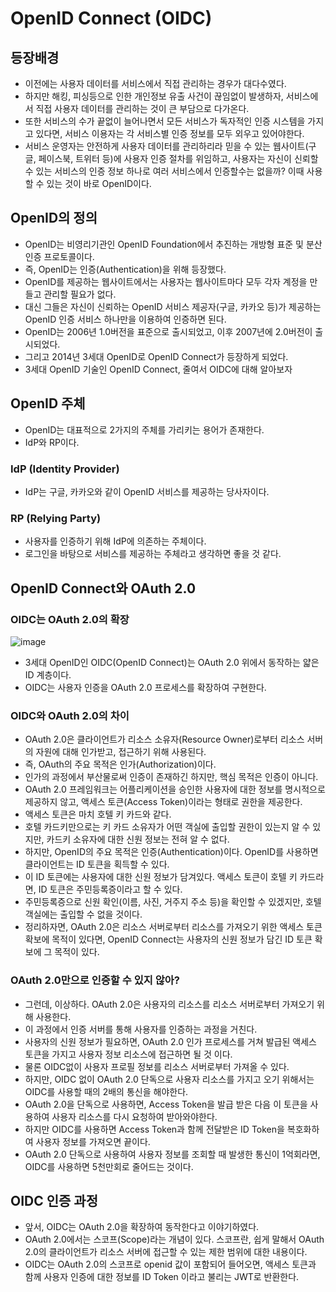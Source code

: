 # OpenID Connect (OIDC)
## 등장배경
- 이전에는 사용자 데이터를 서비스에서 직접 관리하는 경우가 대다수였다.
- 하지만 해킹, 피싱등으로 인한 개인정보 유출 사건이 끊임없이 발생하자, 서비스에서 직접 사용자 데이터를 관리하는 것이 큰 부담으로 다가온다.
- 또한 서비스의 수가 끝없이 늘어나면서 모든 서비스가 독자적인 인증 시스템을 가지고 있다면, 서비스 이용자는 각 서비스별 인증 정보를 모두 외우고 있어야한다.
- 서비스 운영자는 안전하게 사용자 데이터를 관리하리라 믿을 수 있는 웹사이트(구글, 페이스북, 트위터 등)에 사용자 인증 절차를 위임하고, 사용자는 자신이 신뢰할 수 있는 서비스의 인증 정보 하나로 여러 서비스에서 인증할수는 없을까? 이때 사용할 수 있는 것이 바로 OpenID이다.

## OpenID의 정의
- OpenID는 비영리기관인 OpenID Foundation에서 추진하는 개방형 표준 및 분산 인증 프로토콜이다.
- 즉, OpenID는 인증(Authentication)을 위해 등장했다.
- OpenID를 제공하는 웹사이트에서는 사용자는 웹사이트마다 모두 각자 계정을 만들고 관리할 필요가 없다.
- 대신 그들은 자신이 신뢰하는 OpenID 서비스 제공자(구글, 카카오 등)가 제공하는 OpenID 인증 서비스 하나만을 이용하여 인증하면 된다.
- OpenID는 2006년 1.0버전을 표준으로 출시되었고, 이후 2007년에 2.0버전이 출시되었다.
- 그리고 2014년 3세대 OpenID로 OpenID Connect가 등장하게 되었다.
- 3세대 OpenID 기술인 OpenID Connect, 줄여서 OIDC에 대해 알아보자

## OpenID 주체
- OpenID는 대표적으로 2가지의 주체를 가리키는 용어가 존재한다.
- IdP와 RP이다.
### IdP (Identity Provider)
- IdP는 구글, 카카오와 같이 OpenID 서비스를 제공하는 당사자이다.
### RP (Relying Party)
- 사용자를 인증하기 위해 IdP에 의존하는 주체이다.
- 로그인을 바탕으로 서비스를 제공하는 주체라고 생각하면 좋을 것 같다.

## OpenID Connect와 OAuth 2.0
### OIDC는 OAuth 2.0의 확장
![image](https://github.com/user-attachments/assets/cbf57b35-d566-42ad-9af8-9fca0a4d4455)
- 3세대 OpenID인 OIDC(OpenID Connect)는 OAuth 2.0 위에서 동작하는 얇은 ID 계층이다.
- OIDC는 사용자 인증을 OAuth 2.0 프로세스를 확장하여 구현한다.
### OIDC와 OAuth 2.0의 차이
- OAuth 2.0은 클라이언트가 리소스 소유자(Resource Owner)로부터 리소스 서버의 자원에 대해 인가받고, 접근하기 위해 사용된다.
- 즉, OAuth의 주요 목적은 인가(Authorization)이다.
- 인가의 과정에서 부산물로써 인증이 존재하긴 하지만, 핵심 목적은 인증이 아니다.
- OAuth 2.0 프레임워크는 어플리케이션을 승인한 사용자에 대한 정보를 명시적으로 제공하지 않고, 액세스 토큰(Access Token)이라는 형태로 권한을 제공한다.
- 액세스 토큰은 마치 호텔 키 카드와 같다.
- 호텔 카드키만으로는 키 카드 소유자가 어떤 객실에 출입할 권한이 있는지 알 수 있지만, 카드키 소유자에 대한 신원 정보는 전혀 알 수 없다.
- 하지만, OpenID의 주요 목적은 인증(Authentication)이다. OpenID를 사용하면 클라이언트는 ID 토큰을 획득할 수 있다.
- 이 ID 토큰에는 사용자에 대한 신원 정보가 담겨있다. 액세스 토큰이 호텔 키 카드라면, ID 토큰은 주민등록증이라고 할 수 있다.
- 주민등록증으로 신원 확인(이름, 사진, 거주지 주소 등)을 확인할 수 있겠지만, 호텔 객실에는 출입할 수 없을 것이다.
- 정리하자면, OAuth 2.0은 리소스 서버로부터 리소스를 가져오기 위한 액세스 토큰 확보에 목적이 있다면, OpenID Connect는 사용자의 신원 정보가 담긴 ID 토큰 확보에 그 목적이 있다.
### OAuth 2.0만으로 인증할 수 있지 않아?
- 그런데, 이상하다. OAuth 2.0은 사용자의 리소스를 리소스 서버로부터 가져오기 위해 사용한다.
- 이 과정에서 인증 서버를 통해 사용자를 인증하는 과정을 거친다.
- 사용자의 신원 정보가 필요하면, OAuth 2.0 인가 프로세스를 거쳐 발급된 액세스 토큰을 가지고 사용자 정보 리소스에 접근하면 될 것 이다.
- 물론 OIDC없이 사용자 프로필 정보를 리소스 서버로부터 가져올 수 있다.
- 하지만, OIDC 없이 OAuth 2.0 단독으로 사용자 리소스를 가지고 오기 위해서는 OIDC를 사용할 때의 2배의 통신을 해야한다.
- OAuth 2.0을 단독으로 사용하면, Access Token을 발급 받은 다음 이 토큰을 사용하여 사용자 리소스를 다시 요청하여 받아와야한다.
- 하지만 OIDC를 사용하면 Access Token과 함께 전달받은 ID Token을 복호화하여 사용자 정보를 가져오면 끝이다.
- OAuth 2.0 단독으로 사용하여 사용자 정보를 조회할 때 발생한 통신이 1억회라면, OIDC를 사용하면 5천만회로 줄어드는 것이다.
## OIDC 인증 과정
- 앞서, OIDC는 OAuth 2.0을 확장하여 동작한다고 이야기하였다.
- OAuth 2.0에서는 스코프(Scope)라는 개념이 있다. 스코프란, 쉽게 말해서 OAuth 2.0의 클라이언트가 리소스 서버에 접근할 수 있는 제한 범위에 대한 내용이다.
- OIDC는 OAuth 2.0의 스코프로 openid 값이 포함되어 들어오면, 액세스 토큰과 함께 사용자 인증에 대한 정보를 ID Token 이라고 불리는 JWT로 반환한다.
